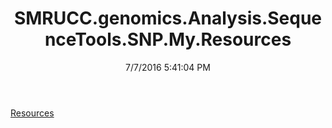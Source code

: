 ﻿---
title: SMRUCC.genomics.Analysis.SequenceTools.SNP.My.Resources
date: 7/7/2016 5:41:04 PM
---

[Resources](T-SMRUCC.genomics.Analysis.SequenceTools.SNP.My.Resources.Resources.html)
